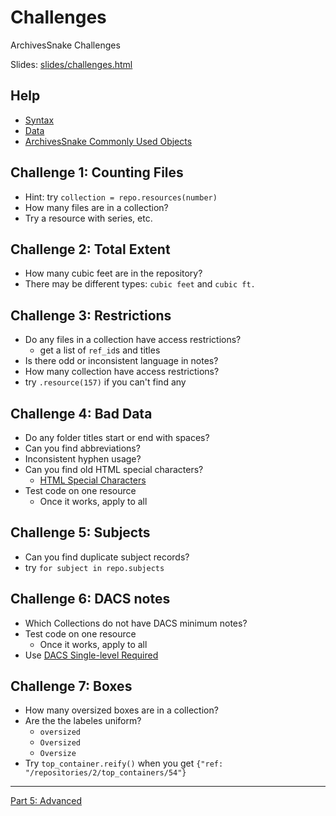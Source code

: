 # Challenges

ArchivesSnake Challenges

Slides: [slides/challenges.html](slides/challenges.html)

## Help

* [Syntax](https://github.com/gwiedeman/IntroPythonASnake/blob/master/syntax.md)
* [Data](https://github.com/gwiedeman/IntroPythonASnake/blob/master/data.md)
* [ArchivesSnake Commonly Used Objects](https://github.com/archivesspace-labs/ArchivesSnake/wiki/Commonly-Used-Objects)


## Challenge 1: Counting Files

* Hint: try `collection = repo.resources(number)`
* How many files are in a collection?
* Try a resource with series, etc.

## Challenge 2: Total Extent

* How many cubic feet are in the repository?
* There may be different types: `cubic feet` and `cubic ft.`

## Challenge 3: Restrictions

* Do any files in a collection have access restrictions?
    * get a list of `ref_id`s and titles
* Is there odd or inconsistent language in notes?
* How many collection have access restrictions?
* try `.resource(157)` if you can't find any


##  Challenge 4: Bad Data

* Do any folder titles start or end with spaces?
* Can you find abbreviations?
* Inconsistent hyphen usage?
* Can you find old HTML special characters?
    * [HTML Special Characters](https://www.html.am/reference/html-special-characters.cfm)
* Test code on one resource
    * Once it works, apply to all


## Challenge 5: Subjects

* Can you find duplicate subject records?
* try `for subject in repo.subjects`

## Challenge 6: DACS notes

* Which Collections do not have DACS minimum notes?
* Test code on one resource
    * Once it works, apply to all
* Use [DACS Single-level Required](https://www2.archivists.org/standards/DACS/part_I/chapter_1)


## Challenge 7: Boxes

* How many oversized boxes are in a collection? 
* Are the the labeles uniform?
  * `oversized`
  * `Oversized`
  * `Oversize`
* Try `top_container.reify()` when you get `{"ref: "/repositories/2/top_containers/54"}`

---

[Part 5: Advanced](advanced.md)